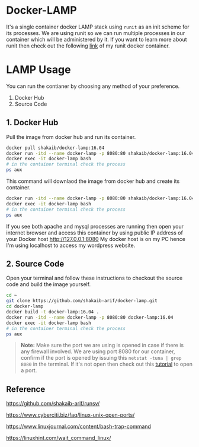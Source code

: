 # Docker-LAMP
It's a single container docker LAMP stack using `runit` as an init scheme for its processes. We are using runit so we can run multiple processes in our container which will be administered by it. If you want to learn more about runit then check out the following [link](https://github.com/shakaib-arif/runsv/) of my runit docker container.

# LAMP Usage
You can run the contianer by choosing any method of your preference.

1. Docker Hub
2. Source Code

## 1. Docker Hub

Pull the image from docker hub and run its container.
```bash
docker pull shakaib/docker-lamp:16.04
docker run -itd --name docker-lamp -p 8080:80 shakaib/docker-lamp:16.04
docker exec -it docker-lamp bash
# in the container terminal check the process
ps aux
```

This command will downlaod the image from docker hub and create its container.
```bash
docker run -itd --name docker-lamp -p 8080:80 shakaib/docker-lamp:16.04 /boot
docker exec -it docker-lamp bash
# in the container terminal check the process
ps aux
```

If you see both apache and mysql processes are running then open your internet browser and access this container by using public IP address of your Docker host http://127.0.0.1:8080 
My docker host is on my PC hence I'm using localhost to access my wordpress website.

## 2. Source Code

Open your terminal and follow these instructions to checkout the source code and build the image yourself.

```bash
cd ~
git clone https://github.com/shakaib-arif/docker-lamp.git
cd docker-lamp
docker build -t docker-lamp:16.04 .
docker run -itd --name docker-lamp -p 8080:80 docker-lamp:16.04
docker exec -it docker-lamp bash
# in the container terminal check the process
ps aux
```

> **Note:** Make sure the port we are using is opened in case if there is any firewall involved. We are using port 8080 for our container, confirm if the port is opened by issuing this `netstat -tuna | grep 8080` in the terminal. If it's not open then check out this [tutorial](https://www.cyberciti.biz/faq/linux-unix-open-ports/) to open a port.


## Reference
https://github.com/shakaib-arif/runsv/

https://www.cyberciti.biz/faq/linux-unix-open-ports/

https://www.linuxjournal.com/content/bash-trap-command

https://linuxhint.com/wait_command_linux/

